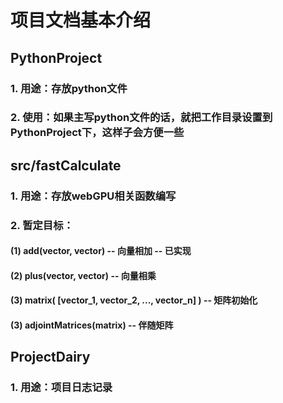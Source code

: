 # 项目文档基本介绍

## PythonProject

### 1. 用途：存放python文件
### 2. 使用：如果主写python文件的话，就把工作目录设置到PythonProject下，这样子会方便一些

## src/fastCalculate

### 1. 用途：存放webGPU相关函数编写

### 2. 暂定目标：

#### (1) add(vector, vector) -- 向量相加 -- 已实现
#### (2) plus(vector, vector) -- 向量相乘
#### (3) matrix( [vector_1, vector_2, ..., vector_n] ) -- 矩阵初始化
#### (3) adjointMatrices(matrix) -- 伴随矩阵

## ProjectDairy

### 1. 用途：项目日志记录